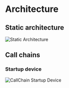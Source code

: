 # Architecture

## Static architecture

![Static Architecture](http://www.plantuml.com/plantuml/png/RP91ImCn48Nl-HK1p_iNfDrML6WlNIzIzZ0cmsumEod9H2dYVtSaMspgvXAOxxrvuP5LOeYS9wyx1dP6hwCP7QFX756fzExe114clGdJAH0ITtpsgACeW0Ol6dCXUkFTx_Mbj9pZq_wvrtSxDupy6159VLzhsvmSOKgxC4ZgRDdYXpEu1u81evXVqVlmMLZh7TbqouJKUm-OGeu6ryR8zdhn5XZANFpoflCrN00biWQBOPSSAm5la53_vSqDj3vZMNfuw5vAKVq_LcpLNFBcMflZwAn5wcrpNzUdwZARIbaNecxwMTOcfLP8Lhx53m00 "Static Architecture")

## Call chains

### Startup device

![CallChain Startup Device](http://www.plantuml.com/plantuml/png/RP512i8m44NtSue1rxs2L2kee2jNKboCxL23qsb9KiNR6oorQNNx__l9WqcT9-kxMZ0ZaUn6Hl7qYLhSyCCK3E3kHbkoL6FMr6sZhFxaNy9ekV2abGGctntt5rmSJ7NpMykiaFVp8obLR4DtPf7c2VbQZ9RkD-_vLL6mSo4Ehxo6S4EU_XR3bslf6Cf0NSanZgEu1WYEc2HBd9XzquaNJ9XerMl018xgqHHYFY9W3ixM02bh6Ixo1W00 "CallChain Startup Device")
